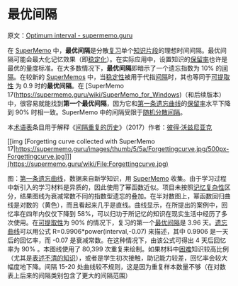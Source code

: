# 最优间隔

原文：[Optimum interval - supermemo.guru](https://supermemo.guru/wiki/Optimum_interval)

在 [SuperMemo](https://supermemo.guru/wiki/SuperMemo) 中，**最优间隔**是分散[复习](https://supermemo.guru/wiki/Review)单个[知识片段](https://supermemo.guru/wiki/Item)的理想时间间隔。最优间隔可能会最大化记忆效果（即[稳定化](https://supermemo.guru/wiki/Stabilization)）。在实际应用中，设置知识的[保留率](https://supermemo.guru/wiki/Retention)也许是最优的量度标准。在大多数情况下，**最优间隔**即暗示了一个遗忘指数为 10% 的[间隔](https://supermemo.guru/wiki/Interval)。在较新的 [SuperMemos](https://supermemo.guru/wiki/SuperMemo) 中，当[稳定性](https://supermemo.guru/wiki/Stability)被用于代指[间隔](https://supermemo.guru/wiki/Interval)时，其也等同于[可提取性](https://supermemo.guru/wiki/Retrievability) 为 0.9 时的**最优间隔**。在 [SuperMemo 17(https://supermemo.guru/wiki/SuperMemo_for_Windows)（和后续版本）中，很容易就能找到**第一个最优间隔**，因为它和[第一条遗忘曲线](https://supermemo.guru/wiki/First_forgetting_curve)的[保留率](https://supermemo.guru/wiki/Recall)水平下降到 90% 时相一致。SuperMemo 中的间隔受限于[随机分散间隔](https://supermemo.guru/wiki/Interval_dispersion)。

本[术语表](https://supermemo.guru/wiki/Glossary)条目用于解释《[间隔重复的历史](https://supermemo.guru/wiki/Problem_of_Schooling)》（2017）作者：[彼得·沃兹尼亚克](https://supermemo.guru/wiki/Piotr_Wozniak)

[[img [Forgetting curve collected with SuperMemo 17|https://supermemo.guru/images/thumb/5/5a/Forgettingcurve.jpg/500px-Forgettingcurve.jpg]]](https://supermemo.guru/wiki/File:Forgettingcurve.jpg)

图：[第一条遗忘曲线](https://supermemo.guru/wiki/First_forgetting_curve)，数据来自新学知识，用 [SuperMemo](https://supermemo.guru/wiki/SuperMemo) 收集。由于学习过程中新引入的学习材料是异质的，因此使用了幂函数近似。项目未按照[记忆复杂性](https://supermemo.guru/wiki/Memory_complexity)区分，结果图线为衰减常数不同的指数型遗忘的叠加。在半对数图上，幂函数回归曲线是对数的（黄色），而且看起来几乎是直线。曲线显示，在所提出的案例中，回忆率在四年内仅仅下降到 58%，可以归功于所记忆的知识在现实生活中经历了多次使用。在[可提取性](https://supermemo.guru/wiki/Retrievability)为 90% 的情况下，复习的第一个[最优间隔](https://supermemo.guru/wiki/Optimum_interval)是 3.96 天。[遗忘曲线](https://supermemo.guru/wiki/Forgetting_curve)可以用公式 R=0.9906\*power(interval,-0.07) 来描述，其中 0.9906 是一天后的回忆率，而 -0.07 是衰减常数。在这种情况下，由该公式可得出 4 天后回忆率为 90% 。本图线使用了 80,399 次重复来绘制。如果材料中[困难](https://supermemo.guru/wiki/Memory_complexity)知识较高比例（尤其是[表述不清的知识](https://supermemo.guru/wiki/20_rules)），或者是学生初次接触，助记能力较差，回忆率会较大幅度地下降。间隔 15-20 处曲线较不规则，这是因为重复样本数量不够（在对数表上后来的间隔类别包含了更大的间隔范围）